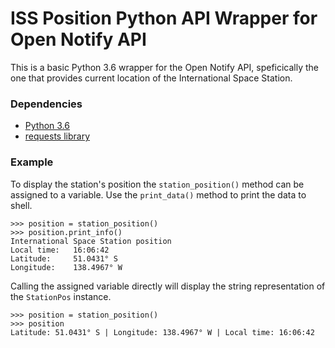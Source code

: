 # ISS Position Python API Wrapper for Open Notify API

This is a basic Python 3.6 wrapper for the Open Notify API, speficically the one that provides current location of the International Space Station.

### Dependencies
* [Python 3.6](https://www.python.org/downloads/release/python-361/)
* [requests library](http://docs.python-requests.org/en/master/)

### Example

To display the station's position the `station_position()` method can be assigned to a variable. Use the `print_data()` method to print the data to shell.

```
>>> position = station_position()
>>> position.print_info()
International Space Station position
Local time:   16:06:42
Latitude:     51.0431° S
Longitude:    138.4967° W
```

Calling the assigned variable directly will display the string representation of the `StationPos` instance.
```
>>> position = station_position()
>>> position
Latitude: 51.0431° S | Longitude: 138.4967° W | Local time: 16:06:42
```
